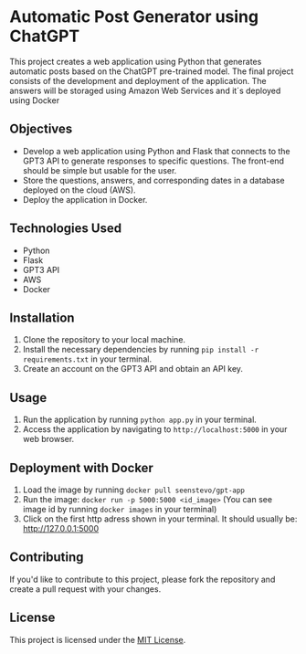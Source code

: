 # Automatic Post Generator using ChatGPT

This project creates a web application using Python that generates automatic posts based on the ChatGPT pre-trained model. The final project consists of the development and deployment of the application. The answers will be storaged using Amazon Web Services and it´s deployed using Docker

## Objectives
* Develop a web application using Python and Flask that connects to the GPT3 API to generate responses to specific questions. The front-end should be simple but usable for the user.
* Store the questions, answers, and corresponding dates in a database deployed on the cloud (AWS).
* Deploy the application in Docker.

## Technologies Used
* Python
* Flask
* GPT3 API
* AWS
* Docker

## Installation
1. Clone the repository to your local machine.
2. Install the necessary dependencies by running `pip install -r requirements.txt` in your terminal.
3. Create an account on the GPT3 API and obtain an API key.

## Usage
1. Run the application by running `python app.py` in your terminal.
2. Access the application by navigating to `http://localhost:5000` in your web browser.

## Deployment with Docker

1. Load the image by running `docker pull seenstevo/gpt-app`
2. Run the image: `docker run -p 5000:5000 <id_image>`
  (You can see image id by running `docker images` in your terminal)
3. Click on the first http adress shown in your terminal. It should usually be: http://127.0.0.1:5000
     

## Contributing
If you'd like to contribute to this project, please fork the repository and create a pull request with your changes.

## License
This project is licensed under the [MIT License](https://opensource.org/licenses/MIT).
